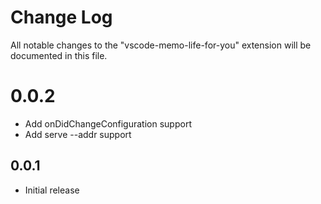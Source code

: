 # Change Log
All notable changes to the "vscode-memo-life-for-you" extension will be documented in this file.

# 0.0.2

* Add onDidChangeConfiguration support
* Add serve --addr support

## 0.0.1
- Initial release